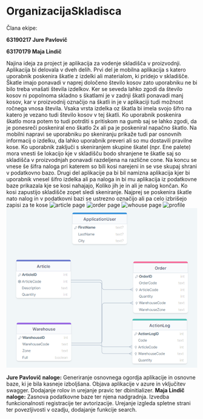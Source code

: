 # OrganizacijaSkladisca
Člana ekipe: 

**63190217 Jure Pavlovič** 

**63170179 Maja Lindič** 

Najina ideja za project je aplikacija za vodenje skladišča v proizvodnji. Aplikacija bi delovala v dveh delih. Prvi del je mobilna aplikacija s katero uporabnik poskenira škatle z izdelki ali materialom, ki pridejo v skladišče. Škatle imajo ponavadi v naprej določeno število kosov zato uporabniku ne bi bilo treba vnašati števila izdelkov. Ker se seveda lahko zgodi da število kosov ni popolnoma skladno s škatlami je v zadnji škatli ponavadi manj kosov, kar v proizvodnij označijo na škatli in je v aplikaciji tudi možnost ročnega vnosa števila. Vsaka vrsta izdelka oz škatla bi imela svojo šifro na katero je vezano tudi število kosov v tej škatli. Ko uporabnik poskenira škatlo mora potem to tudi potrditi s pritiskom na gumb saj se lahko zgodi, da je ponesreči poskeniral eno škatlo 2x ali pa je poskeniral napačno škatlo. Na mobilni napravi se uporabniku po skeniranju prikaže tudi par osnovnih informacij o izdelku, da lahko uporabnik preveri ali so mu dostavili pravilne kose. Ko uporabnik zaključi s skeniranjem skupine škatel (npr. Ene palete) mora vnesti še lokacijo kje v skladišču bodo shranjene te škatle saj so skladišča v proizvodnjah ponavadi razdeljena na različne cone. Na koncu se vnese še šifra naloga pri katerem so bili kosi narejeni in se vse skupaj shrani v podatkovno bazo. Drugi del aplikacije pa bi bil namizna aplikacija kjer bi uporabnik vnesel šifro izdelka ali pa naloga in bi mu aplikacija iz podatkovne baze prikazala kje se kosi nahajajo, Koliko jih je in ali je nalog končan. Ko kosi zapustijo skladišče zopet sledi skeniranje. Najprej se poskenira škatle nato nalog in v podatkovni bazi se ustrezno označijo ali pa celo izbrišejo zapisi za te kose
![article page](https://user-images.githubusercontent.com/56190152/211871488-dc7ba54e-f7df-45cb-8092-fb1e952c7f12.png)
![order page](https://user-images.githubusercontent.com/56190152/211871496-f16bbcdd-c7f9-46f9-8dd8-7978c4c07f68.png)
![whouse page](https://user-images.githubusercontent.com/56190152/211871505-28de32fc-598b-47d4-9dc9-f0d57144d09b.png)
![profile](https://user-images.githubusercontent.com/56190152/211871522-223ba7d1-e5b2-4a6b-a47d-e16632a9fa4a.png)
![podatkovna baza](web/wwwroot/img/image.png)

**Jure Pavlovič naloge:**
Generiranje osnovnega ogordja aplikacije in osnovne baze, ki je bila kasneje izboljšana. Objava aplikacije v azure in vključitev swagger. Dodajanje rolov in urejanje pravic ter dbinitializer.
**Maja Lindič naloge:**
Zasnova podatkovne baze ter njena nadgradnja. Izvedba funkcionalnosti registracije ter avtorizacije. Urejanje izgleda spletne strani ter povezljivosti v ozadju, dodajanje funkcije search.
